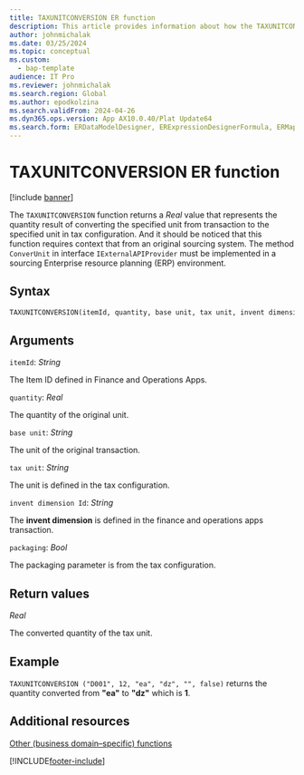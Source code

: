 ```yaml
---
title: TAXUNITCONVERSION ER function
description: This article provides information about how the TAXUNITCONVERSION Electronic reporting (ER) function is used.
author: johnmichalak
ms.date: 03/25/2024
ms.topic: conceptual
ms.custom: 
  - bap-template
audience: IT Pro
ms.reviewer: johnmichalak
ms.search.region: Global
ms.author: epodkolzina
ms.search.validFrom: 2024-04-26
ms.dyn365.ops.version: App AX10.0.40/Plat Update64
ms.search.form: ERDataModelDesigner, ERExpressionDesignerFormula, ERMappedFormatDesigner, ERModelMappingDesigner
---
```


# TAXUNITCONVERSION ER function

[!include [banner](../includes/banner.md)]

The `TAXUNITCONVERSION` function returns a *Real* value that represents the quantity result of converting the specified unit from transaction to the specified unit in tax configuration. And it should be noticed that this function requires context that from an original sourcing system. The method `ConverUnit` in interface `IExternalAPIProvider` must be implemented in a sourcing Enterprise resource planning (ERP) environment.

## Syntax

```vb
TAXUNITCONVERSION(itemId, quantity, base unit, tax unit, invent dimension ID, packaging)
```

## Arguments

`itemId`: *String*

The Item ID defined in Finance and Operations Apps.

`quantity`: *Real*

The quantity of the original unit.

`base unit`: *String*

The unit of the original transaction.

`tax unit`: *String*

The unit is defined in the tax configuration.

`invent dimension Id`: *String*

The **invent dimension** is defined in the finance and operations apps transaction.

`packaging`: *Bool*

The packaging parameter is from the tax configuration.


## Return values

*Real*

The converted quantity of the tax unit.

## Example

`TAXUNITCONVERSION ("D001", 12, "ea", "dz", "", false)` returns the quantity converted from **"ea"** to **"dz"** which is **1**.

## Additional resources

[Other (business domain–specific) functions](er-functions-category-other.md)


[!INCLUDE[footer-include](../../../includes/footer-banner.md)]
